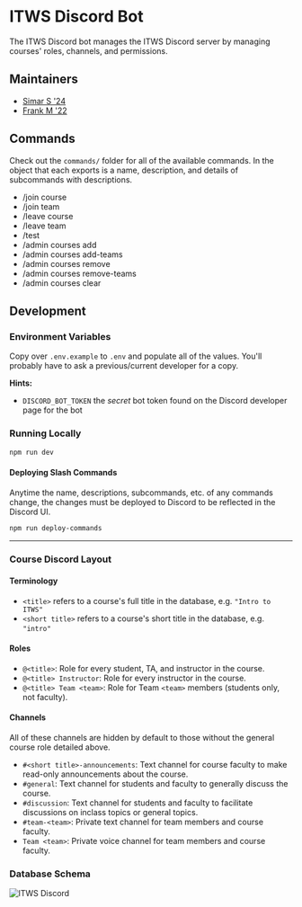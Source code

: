 # ITWS Discord Bot

The ITWS Discord bot manages the ITWS Discord server by managing courses' roles, channels, and permissions.

## Maintainers

- [Simar S '24](https://github.com/simar-singh)
- [Frank M '22](https://github.com/Apexal)

## Commands

Check out the `commands/` folder for all of the available commands. In the object that each exports is a name, description, and details of subcommands with descriptions.

- /join course
- /join team
- /leave course
- /leave team
- /test
- /admin courses add
- /admin courses add-teams
- /admin courses remove
- /admin courses remove-teams
- /admin courses clear

## Development

### Environment Variables

Copy over `.env.example` to `.env` and populate all of the values. You'll probably have to ask a previous/current developer for a copy.

**Hints:**

- `DISCORD_BOT_TOKEN` the *secret* bot token found on the Discord developer page for the bot

### Running Locally

```bash
npm run dev
```

#### Deploying Slash Commands

Anytime the name, descriptions, subcommands, etc. of any commands change, the changes must be deployed to Discord to be reflected in the Discord UI.

```bash
npm run deploy-commands
```

---

### Course Discord Layout

#### Terminology

- `<title>` refers to a course's full title in the database, e.g. `"Intro to ITWS"`
- `<short title>` refers to a course's short title in the database, e.g. `"intro"`

#### Roles

- `@<title>`: Role for every student, TA, and instructor in the course.
- `@<title> Instructor`: Role for every instructor in the course.
- `@<title> Team <team>`: Role for Team `<team>` members (students only, not faculty).

#### Channels

All of these channels are hidden by default to those without the general course role detailed above.

- `#<short title>-announcements`: Text channel for course faculty to make read-only announcements about the course.
- `#general`: Text channel for students and faculty to generally discuss the course.
- `#discussion`: Text channel for students and faculty to facilitate discussions on inclass topics or general topics.
- `#team-<team>`: Private text channel for team members and course faculty.
- `Team <team>`: Private voice channel for team members and course faculty.

### Database Schema

![ITWS Discord](https://user-images.githubusercontent.com/8422699/134196542-b3677e9f-297f-4e10-bdda-ec04ff0c7b19.png)

